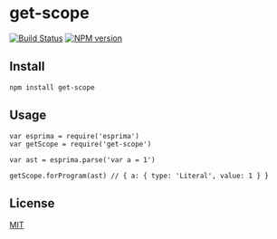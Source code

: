 # get-scope

[![Build Status](https://secure.travis-ci.org/goatslacker/get-scope.png)](http://travis-ci.org/goatslacker/get-scope)
[![NPM version](https://badge.fury.io/js/get-scope.png)](http://badge.fury.io/js/get-scope)

## Install

    npm install get-scope

## Usage

    var esprima = require('esprima')
    var getScope = require('get-scope')

    var ast = esprima.parse('var a = 1')

    getScope.forProgram(ast) // { a: { type: 'Literal', value: 1 } }

## License

[MIT](http://josh.mit-license.org)
